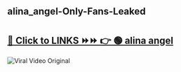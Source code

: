 
 ## alina_angel-Only-Fans-Leaked

# <h2><a href="https://clipsfans.com/alina_angel&ref=git">🔗 Click to LINKS ⏩⏩ 👉 🟢 alina angel </a></h2>

<a href="https://clipsfans.com/alina_angel&ref=git" rel="nofollow" data-target="animated-image.originalLink"><img src="https://i.ibb.co.com/xMMVF88/686577567.gif" alt="Viral Video Original" style="max-width: 100%; display: inline-block;" data-target="animated-image.originalImage"></a>
